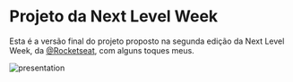 # Projeto da Next Level Week

Esta é a versão final do projeto proposto na segunda edição da Next Level Week, da [@Rocketseat](https://github.com/Rocketseat), com alguns toques meus.

![presentation](./images/apresentaçao.gif)
